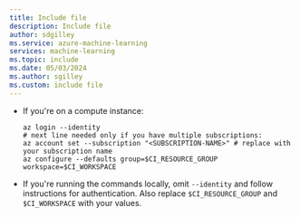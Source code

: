 ```yaml
---
title: Include file
description: Include file
author: sdgilley
ms.service: azure-machine-learning
services: machine-learning
ms.topic: include
ms.date: 05/03/2024
ms.author: sgilley
ms.custom: include file
---
```


* If you're on a compute instance:

    ```azurecli
    az login --identity
    # next line needed only if you have multiple subscriptions:
    az account set --subscription "<SUBSCRIPTION-NAME>" # replace with your subscription name
    az configure --defaults group=$CI_RESOURCE_GROUP workspace=$CI_WORKSPACE
     ```

* If you're running the commands locally, omit `--identity` and follow instructions for authentication. Also replace `$CI_RESOURCE_GROUP` and `$CI_WORKSPACE` with your values.
